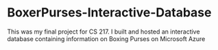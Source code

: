 # BoxerPurses-Interactive-Database
This was my final project for CS 217. I built and hosted an interactive database containing information on Boxing Purses on Microsoft Azure
